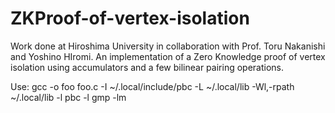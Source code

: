# ZKProof-of-vertex-isolation
Work done at Hiroshima University in collaboration with Prof. Toru Nakanishi and Yoshino HIromi. An implementation of a Zero Knowledge proof of vertex isolation using accumulators and a few bilinear pairing operations.

Use: gcc -o foo foo.c -I ~/.local/include/pbc -L ~/.local/lib -Wl,-rpath ~/.local/lib  -l pbc -l gmp -lm
